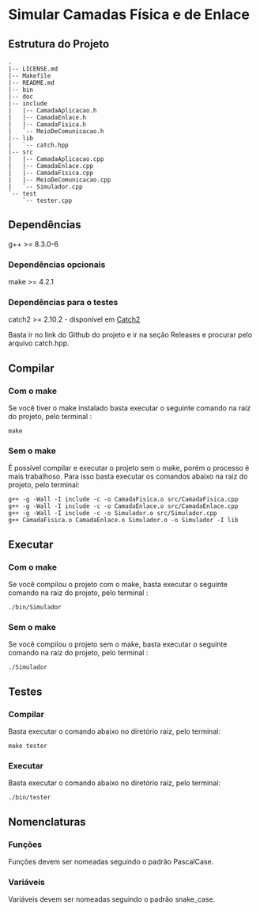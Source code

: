# Simular Camadas Física e de Enlace

## Estrutura do Projeto 

```text
.
|-- LICENSE.md
|-- Makefile
|-- README.md
|-- bin
|-- doc
|-- include
|   |-- CamadaAplicacao.h
|   |-- CamadaEnlace.h
|   |-- CamadaFisica.h
|   `-- MeioDeComunicacao.h
|-- lib
|   `-- catch.hpp
|-- src
|   |-- CamadaAplicacao.cpp
|   |-- CamadaEnlace.cpp
|   |-- CamadaFisica.cpp
|   |-- MeioDeComunicacao.cpp
|   `-- Simulador.cpp
`-- test
    `-- tester.cpp
```

## Dependências

g++ >= 8.3.0-6 

### Dependências opcionais

make >= 4.2.1

### Dependências para o testes

catch2 >= 2.10.2 - disponível em [Catch2](https://github.com/catchorg/Catch2)

Basta ir no link do Github do projeto e ir na seção Releases e procurar pelo
arquivo catch.hpp.

## Compilar

### Com o make

Se você tiver o make instalado basta executar o seguinte comando na raiz do
projeto, pelo terminal :

```shell
make
```

### Sem o make

É possível compilar e executar o projeto sem o make, porém o processo é mais
trabalhoso. Para isso basta executar os comandos abaixo na raiz do projeto, pelo
terminal:

```shell
g++ -g -Wall -I include -c -o CamadaFisica.o src/CamadaFisica.cpp
g++ -g -Wall -I include -c -o CamadaEnlace.o src/CamadaEnlace.cpp
g++ -g -Wall -I include -c -o Simulador.o src/Simulador.cpp
g++ CamadaFisica.o CamadaEnlace.o Simulador.o -o Simulador -I lib
```

## Executar

### Com o make

Se você compilou o projeto com o make, basta executar o seguinte comando na raiz
do projeto, pelo terminal :

```shell
./bin/Simulador
```

### Sem o make

Se você compilou o projeto sem o make, basta executar o seguinte comando na raiz
do projeto, pelo terminal :

```shell
./Simulador
```

## Testes

### Compilar

Basta executar o comando abaixo no diretório raiz, pelo terminal:

```shell
make tester
```

### Executar

Basta executar o comando abaixo no diretório raiz, pelo terminal:

```shell
./bin/tester
```

## Nomenclaturas

### Funções

Funções devem ser nomeadas seguindo o padrão PascalCase.

### Variáveis

Variáveis devem ser nomeadas seguindo o padrão snake_case.
